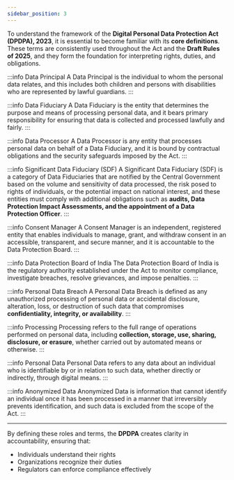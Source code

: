 ```yaml
---
sidebar_position: 3
---
```


To understand the framework of the **Digital Personal Data Protection Act (DPDPA), 2023**, it is essential to become familiar with its **core definitions**. These terms are consistently used throughout the Act and the **Draft Rules of 2025**, and they form the foundation for interpreting rights, duties, and obligations.

:::info Data Principal
  A Data Principal is the individual to whom the personal data relates, and this includes both children and persons with disabilities who are represented by lawful guardians.
:::

:::info Data Fiduciary 
  A Data Fiduciary is the entity that determines the purpose and means of processing personal data, and it bears primary responsibility for ensuring that data is collected and processed lawfully and fairly.
:::

:::info Data Processor
  A Data Processor is any entity that processes personal data on behalf of a Data Fiduciary, and it is bound by contractual obligations and the security safeguards imposed by the Act.
:::

:::info Significant Data Fiduciary (SDF)
  A Significant Data Fiduciary (SDF) is a category of Data Fiduciaries that are notified by the Central Government based on the volume and sensitivity of data processed, the risk posed to rights of individuals, or the potential impact on national interest, and these entities must comply with additional obligations such as **audits, Data Protection Impact Assessments, and the appointment of a Data Protection Officer**.
:::

:::info Consent Manager
  A Consent Manager is an independent, registered entity that enables individuals to manage, grant, and withdraw consent in an accessible, transparent, and secure manner, and it is accountable to the Data Protection Board.
:::

:::info Data Protection Board of India
  The Data Protection Board of India is the regulatory authority established under the Act to monitor compliance, investigate breaches, resolve grievances, and impose penalties.
:::

:::info Personal Data Breach
  A Personal Data Breach is defined as any unauthorized processing of personal data or accidental disclosure, alteration, loss, or destruction of such data that compromises **confidentiality, integrity, or availability**.
:::

:::info Processing
  Processing refers to the full range of operations performed on personal data, including **collection, storage, use, sharing, disclosure, or erasure**, whether carried out by automated means or otherwise.
:::

:::info Personal Data
  Personal Data refers to any data about an individual who is identifiable by or in relation to such data, whether directly or indirectly, through digital means.
:::

:::info Anonymized Data 
  Anonymized Data is information that cannot identify an individual once it has been processed in a manner that irreversibly prevents identification, and such data is excluded from the scope of the Act.
:::

---

By defining these roles and terms, the **DPDPA** creates clarity in accountability, ensuring that:  
- Individuals understand their rights  
- Organizations recognize their duties  
- Regulators can enforce compliance effectively  
